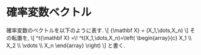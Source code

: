 # 確率変数ベクトル
確率変数のベクトルを以下のように表す.
\\[
	{\mathbf X} = (X_1,\dots,X_n)
\\]
その転置を,
\\[
	^t{\mathbf X} =\\! ^t(X_1,\dots,X_n)=\left(
	\begin{array}{c}
		X_1 \\\\
		X_2 \\\\
		\vdots \\\\
		X_n
	\end{array}
	\right)
\\]
と書く.
